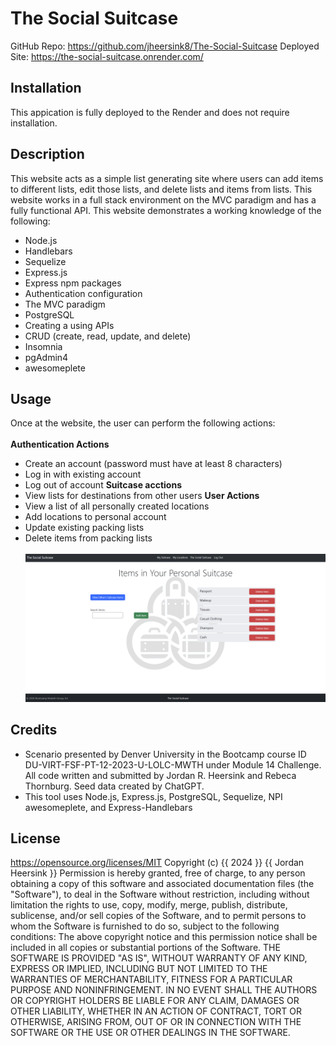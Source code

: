 # The Social Suitcase 

GitHub Repo: https://github.com/jheersink8/The-Social-Suitcase
Deployed Site: https://the-social-suitcase.onrender.com/

## Installation
This appication is fully deployed to the Render and does not require installation.

## Description
This website acts as a simple list generating site where users can add items to different lists, edit those lists, and delete lists and items from lists. This website works in a full stack environment on the MVC paradigm and has a fully functional API. This website demonstrates a working knowledge of the following:
- Node.js
- Handlebars
- Sequelize
- Express.js
- Express npm packages
- Authentication configuration
- The MVC paradigm
- PostgreSQL
- Creating a using APIs
- CRUD (create, read, update, and delete)
- Insomnia
- pgAdmin4
- awesomeplete

## Usage
Once at the website, the user can perform the following actions:
<br/><br/>
**Authentication Actions**
- Create an account (password must have at least 8 characters)
- Log in with existing account
- Log out of account
**Suitcase acctions**
- View lists for destinations from other users
**User Actions**
- View a list of all personally created locations
- Add locations to personal account
- Update existing packing lists
- Delete items from packing lists
<br><br>
![A screenshot of a the list of suitcases.](./assets/screenshot.png)
## Credits
- Scenario presented by Denver University in the Bootcamp course ID DU-VIRT-FSF-PT-12-2023-U-LOLC-MWTH under Module 14 Challenge. All code written and submitted by Jordan R. Heersink and Rebeca Thornburg. Seed data created by ChatGPT.
- This tool uses Node.js, Express.js, PostgreSQL, Sequelize, NPI awesomeplete, and Express-Handlebars
## License
https://opensource.org/licenses/MIT
  Copyright (c) {{ 2024 }} {{ Jordan Heersink }}
    Permission is hereby granted, free of charge, to any person obtaining a copy
    of this software and associated documentation files (the "Software"), to deal
    in the Software without restriction, including without limitation the rights
    to use, copy, modify, merge, publish, distribute, sublicense, and/or sell
    copies of the Software, and to permit persons to whom the Software is
    furnished to do so, subject to the following conditions:
    The above copyright notice and this permission notice shall be included in all
    copies or substantial portions of the Software.
    THE SOFTWARE IS PROVIDED "AS IS", WITHOUT WARRANTY OF ANY KIND,
    EXPRESS OR IMPLIED, INCLUDING BUT NOT LIMITED TO THE WARRANTIES OF
    MERCHANTABILITY, FITNESS FOR A PARTICULAR PURPOSE AND NONINFRINGEMENT.
    IN NO EVENT SHALL THE AUTHORS OR COPYRIGHT HOLDERS BE LIABLE FOR ANY CLAIM,
    DAMAGES OR OTHER LIABILITY, WHETHER IN AN ACTION OF CONTRACT, TORT OR
    OTHERWISE, ARISING FROM, OUT OF OR IN CONNECTION WITH THE SOFTWARE OR THE USE
    OR OTHER DEALINGS IN THE SOFTWARE.